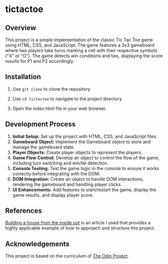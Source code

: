 # tictactoe
<h2>Overview</h2>
This project is a simple implementation of the classic Tic Tac Toe game using HTML, CSS, and JavaScript. The game features a 3x3 gameboard where two players take turns marking a cell with their respective symbols ("X" or "O"). The game detects win conditions and ties, displaying the score results for P1 and P2 accordingly.

<h2>Installation</h2>

1. Use `git clone` to clone the repository 

2. Use `cd tictactoe` to navigate to the project directory

3. Open the index.html file in your web browser.

<h2>Development Process</h2>

1. **Initial Setup:** Set up the project with HTML, CSS, and JavaScript files.
2. **Gameboard Object:** Implement the Gameboard object to store and manage the gameboard state.
3. **Player Objects:** Create player objects to represent the players.
4. **Game Flow Control:** Develop an object to control the flow of the game, including turn switching and win/tie detection.
5. **Console Testing:** Test the game logic in the console to ensure it works correctly before integrating with the DOM.
6. **DOM Integration:** Create an object to handle DOM interactions, rendering the gameboard and handling player clicks.
7. **UI Enhancements:** Add features to start/restart the game, display the game results, and display player score.

<h2>References</h2>

[Building a house from the inside out](https://www.ayweb.dev/blog/building-a-house-from-the-inside-out) is an article I used that provides a highly applicable example of how to approach and structure this project.

<h2>Acknowledgements</h2>

This project is based on the curriculum of [The Odin Project](https://www.theodinproject.com/).
